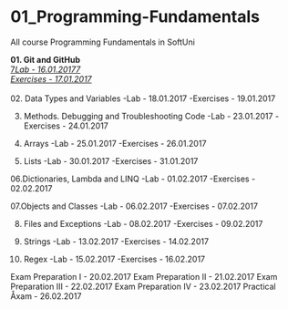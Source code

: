 # 01_Programming-Fundamentals
All course Programming Fundamentals in SoftUni

<strong>01. Git and GitHub</strong></br>
<a href="https://github.com/HristoMachikov/01_Programming-Fundamentals/tree/master/01_Lab/01_Git_GitHub_Debugging_Searching">7<em>Lab - 16.01.20177</em></a></br>
<a href="https://github.com/HristoMachikov/01_Programming-Fundamentals/tree/master/02_Exercises/01_Git_GitHub_Debugging_Searching"><em>Exercises - 17.01.2017</em></a></br>
</br>
02. Data Types and Variables
-Lab - 18.01.2017
-Exercises - 19.01.2017

03. Methods. Debugging and Troubleshooting Code
-Lab - 23.01.2017
-Exercises - 24.01.2017

04. Arrays
-Lab - 25.01.2017
-Exercises - 26.01.2017

05. Lists
-Lab - 30.01.2017
-Exercises - 31.01.2017

06.Dictionaries, Lambda and LINQ
-Lab - 01.02.2017
-Exercises - 02.02.2017

07.Objects and Classes
-Lab - 06.02.2017
-Exercises - 07.02.2017

08. Files and Exceptions
-Lab - 08.02.2017
-Exercises - 09.02.2017

09. Strings
-Lab - 13.02.2017
-Exercises - 14.02.2017

10. Regex
-Lab - 15.02.2017
-Exercises - 16.02.2017

Exam Preparation I - 20.02.2017
Exam Preparation II - 21.02.2017
Exam Preparation III - 22.02.2017
Exam Preparation IV - 23.02.2017
Practical Åxam - 26.02.2017
